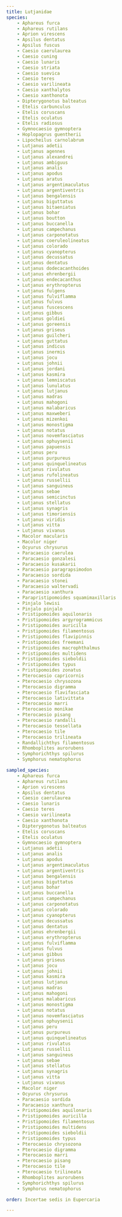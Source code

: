 ```yaml
---
title: Lutjanidae
species:
    - Aphareus furca
    - Aphareus rutilans
    - Aprion virescens
    - Apsilus dentatus
    - Apsilus fuscus
    - Caesio caerulaurea
    - Caesio cuning
    - Caesio lunaris
    - Caesio striata
    - Caesio suevica
    - Caesio teres
    - Caesio varilineata
    - Caesio xanthalytos
    - Caesio xanthonota
    - Dipterygonotus balteatus
    - Etelis carbunculus
    - Etelis coruscans
    - Etelis oculatus
    - Etelis radiosus
    - Gymnocaesio gymnoptera
    - Hoplopagrus guentherii
    - Lipocheilus carnolabrum
    - Lutjanus adetii
    - Lutjanus agennes
    - Lutjanus alexandrei
    - Lutjanus ambiguus
    - Lutjanus analis
    - Lutjanus apodus
    - Lutjanus aratus
    - Lutjanus argentimaculatus
    - Lutjanus argentiventris
    - Lutjanus bengalensis
    - Lutjanus biguttatus
    - Lutjanus bitaeniatus
    - Lutjanus bohar
    - Lutjanus boutton
    - Lutjanus buccanella
    - Lutjanus campechanus
    - Lutjanus carponotatus
    - Lutjanus coeruleolineatus
    - Lutjanus colorado
    - Lutjanus cyanopterus
    - Lutjanus decussatus
    - Lutjanus dentatus
    - Lutjanus dodecacanthoides
    - Lutjanus ehrenbergii
    - Lutjanus endecacanthus
    - Lutjanus erythropterus
    - Lutjanus fulgens
    - Lutjanus fulviflamma
    - Lutjanus fulvus
    - Lutjanus fuscescens
    - Lutjanus gibbus
    - Lutjanus goldiei
    - Lutjanus goreensis
    - Lutjanus griseus
    - Lutjanus guilcheri
    - Lutjanus guttatus
    - Lutjanus indicus
    - Lutjanus inermis
    - Lutjanus jocu
    - Lutjanus johnii
    - Lutjanus jordani
    - Lutjanus kasmira
    - Lutjanus lemniscatus
    - Lutjanus lunulatus
    - Lutjanus lutjanus
    - Lutjanus madras
    - Lutjanus mahogoni
    - Lutjanus malabaricus
    - Lutjanus maxweberi
    - Lutjanus mizenkoi
    - Lutjanus monostigma
    - Lutjanus notatus
    - Lutjanus novemfasciatus
    - Lutjanus ophuysenii
    - Lutjanus papuensis
    - Lutjanus peru
    - Lutjanus purpureus
    - Lutjanus quinquelineatus
    - Lutjanus rivulatus
    - Lutjanus rufolineatus
    - Lutjanus russellii
    - Lutjanus sanguineus
    - Lutjanus sebae
    - Lutjanus semicinctus
    - Lutjanus stellatus
    - Lutjanus synagris
    - Lutjanus timoriensis
    - Lutjanus viridis
    - Lutjanus vitta
    - Lutjanus vivanus
    - Macolor macularis
    - Macolor niger
    - Ocyurus chrysurus
    - Paracaesio caerulea
    - Paracaesio gonzalesi
    - Paracaesio kusakarii
    - Paracaesio paragrapsimodon
    - Paracaesio sordida
    - Paracaesio stonei
    - Paracaesio waltervadi
    - Paracaesio xanthura
    - Parapristipomoides squamimaxillaris
    - Pinjalo lewisi
    - Pinjalo pinjalo
    - Pristipomoides aquilonaris
    - Pristipomoides argyrogrammicus
    - Pristipomoides auricilla
    - Pristipomoides filamentosus
    - Pristipomoides flavipinnis
    - Pristipomoides freemani
    - Pristipomoides macrophthalmus
    - Pristipomoides multidens
    - Pristipomoides sieboldii
    - Pristipomoides typus
    - Pristipomoides zonatus
    - Pterocaesio capricornis
    - Pterocaesio chrysozona
    - Pterocaesio digramma
    - Pterocaesio flavifasciata
    - Pterocaesio lativittata
    - Pterocaesio marri
    - Pterocaesio monikae
    - Pterocaesio pisang
    - Pterocaesio randalli
    - Pterocaesio tessellata
    - Pterocaesio tile
    - Pterocaesio trilineata
    - Randallichthys filamentosus
    - Rhomboplites aurorubens
    - Symphorichthys spilurus
    - Symphorus nematophorus

sampled_species:
    - Aphareus furca
    - Aphareus rutilans
    - Aprion virescens
    - Apsilus dentatus
    - Caesio caerulaurea
    - Caesio lunaris
    - Caesio teres
    - Caesio varilineata
    - Caesio xanthonota
    - Dipterygonotus balteatus
    - Etelis coruscans
    - Etelis oculatus
    - Gymnocaesio gymnoptera
    - Lutjanus adetii
    - Lutjanus analis
    - Lutjanus apodus
    - Lutjanus argentimaculatus
    - Lutjanus argentiventris
    - Lutjanus bengalensis
    - Lutjanus biguttatus
    - Lutjanus bohar
    - Lutjanus buccanella
    - Lutjanus campechanus
    - Lutjanus carponotatus
    - Lutjanus colorado
    - Lutjanus cyanopterus
    - Lutjanus decussatus
    - Lutjanus dentatus
    - Lutjanus ehrenbergii
    - Lutjanus erythropterus
    - Lutjanus fulviflamma
    - Lutjanus fulvus
    - Lutjanus gibbus
    - Lutjanus griseus
    - Lutjanus jocu
    - Lutjanus johnii
    - Lutjanus kasmira
    - Lutjanus lutjanus
    - Lutjanus madras
    - Lutjanus mahogoni
    - Lutjanus malabaricus
    - Lutjanus monostigma
    - Lutjanus notatus
    - Lutjanus novemfasciatus
    - Lutjanus ophuysenii
    - Lutjanus peru
    - Lutjanus purpureus
    - Lutjanus quinquelineatus
    - Lutjanus rivulatus
    - Lutjanus russellii
    - Lutjanus sanguineus
    - Lutjanus sebae
    - Lutjanus stellatus
    - Lutjanus synagris
    - Lutjanus vitta
    - Lutjanus vivanus
    - Macolor niger
    - Ocyurus chrysurus
    - Paracaesio sordida
    - Paracaesio xanthura
    - Pristipomoides aquilonaris
    - Pristipomoides auricilla
    - Pristipomoides filamentosus
    - Pristipomoides multidens
    - Pristipomoides sieboldii
    - Pristipomoides typus
    - Pterocaesio chrysozona
    - Pterocaesio digramma
    - Pterocaesio marri
    - Pterocaesio pisang
    - Pterocaesio tile
    - Pterocaesio trilineata
    - Rhomboplites aurorubens
    - Symphorichthys spilurus
    - Symphorus nematophorus

order: Incertae sedis in Eupercaria

---
```

